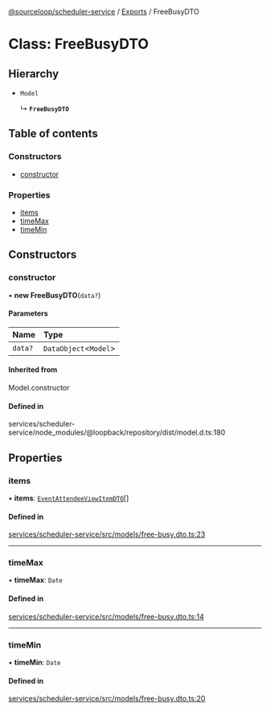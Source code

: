 [@sourceloop/scheduler-service](../README.md) / [Exports](../modules.md) / FreeBusyDTO

# Class: FreeBusyDTO

## Hierarchy

- `Model`

  ↳ **`FreeBusyDTO`**

## Table of contents

### Constructors

- [constructor](FreeBusyDTO.md#constructor)

### Properties

- [items](FreeBusyDTO.md#items)
- [timeMax](FreeBusyDTO.md#timemax)
- [timeMin](FreeBusyDTO.md#timemin)

## Constructors

### constructor

• **new FreeBusyDTO**(`data?`)

#### Parameters

| Name | Type |
| :------ | :------ |
| `data?` | `DataObject`<`Model`\> |

#### Inherited from

Model.constructor

#### Defined in

services/scheduler-service/node_modules/@loopback/repository/dist/model.d.ts:180

## Properties

### items

• **items**: [`EventAttendeeViewItemDTO`](EventAttendeeViewItemDTO.md)[]

#### Defined in

[services/scheduler-service/src/models/free-busy.dto.ts:23](https://github.com/sourcefuse/loopback4-microservice-catalog/blob/77bb890a2/services/scheduler-service/src/models/free-busy.dto.ts#L23)

___

### timeMax

• **timeMax**: `Date`

#### Defined in

[services/scheduler-service/src/models/free-busy.dto.ts:14](https://github.com/sourcefuse/loopback4-microservice-catalog/blob/77bb890a2/services/scheduler-service/src/models/free-busy.dto.ts#L14)

___

### timeMin

• **timeMin**: `Date`

#### Defined in

[services/scheduler-service/src/models/free-busy.dto.ts:20](https://github.com/sourcefuse/loopback4-microservice-catalog/blob/77bb890a2/services/scheduler-service/src/models/free-busy.dto.ts#L20)
